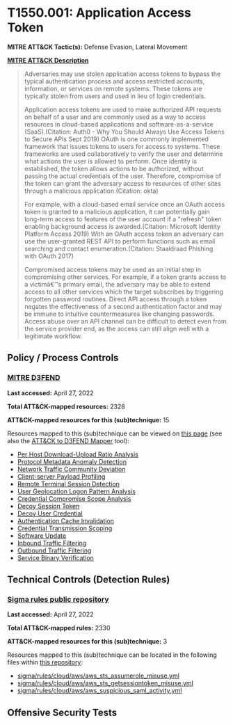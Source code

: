 # T1550.001: Application Access Token
**MITRE ATT&CK Tactic(s):** Defense Evasion, Lateral Movement

**[MITRE ATT&CK Description](https://attack.mitre.org/techniques/T1550/001)**
<blockquote>Adversaries may use stolen application access tokens to bypass the typical authentication process and access restricted accounts, information, or services on remote systems. These tokens are typically stolen from users and used in lieu of login credentials.

Application access tokens are used to make authorized API requests on behalf of a user and are commonly used as a way to access resources in cloud-based applications and software-as-a-service (SaaS).(Citation: Auth0 - Why You Should Always Use Access Tokens to Secure APIs Sept 2019) OAuth is one commonly implemented framework that issues tokens to users for access to systems. These frameworks are used collaboratively to verify the user and determine what actions the user is allowed to perform. Once identity is established, the token allows actions to be authorized, without passing the actual credentials of the user. Therefore, compromise of the token can grant the adversary access to resources of other sites through a malicious application.(Citation: okta)

For example, with a cloud-based email service once an OAuth access token is granted to a malicious application, it can potentially gain long-term access to features of the user account if a "refresh" token enabling background access is awarded.(Citation: Microsoft Identity Platform Access 2019) With an OAuth access token an adversary can use the user-granted REST API to perform functions such as email searching and contact enumeration.(Citation: Staaldraad Phishing with OAuth 2017)

Compromised access tokens may be used as an initial step in compromising other services. For example, if a token grants access to a victimâ€™s primary email, the adversary may be able to extend access to all other services which the target subscribes by triggering forgotten password routines. Direct API access through a token negates the effectiveness of a second authentication factor and may be immune to intuitive countermeasures like changing passwords. Access abuse over an API channel can be difficult to detect even from the service provider end, as the access can still align well with a legitimate workflow.</blockquote>

## Policy / Process Controls
### [MITRE D3FEND](https://d3fend.mitre.org/)
**Last accessed:** April 27, 2022

**Total ATT&CK-mapped resources:** 2328

**ATT&CK-mapped resources for this (sub)technique:** 15

Resources mapped to this (sub)technique can be viewed on [this page](https://d3fend.mitre.org/) (see also the [ATT&CK to D3FEND Mapper](https://d3fend.mitre.org/tools/attack-mapper) tool):

* [Per Host Download-Upload Ratio Analysis](https://d3fend.mitre.org/techniques/d3f:PerHostDownload-UploadRatioAnalysis)
* [Protocol Metadata Anomaly Detection](https://d3fend.mitre.org/techniques/d3f:ProtocolMetadataAnomalyDetection)
* [Network Traffic Community Deviation](https://d3fend.mitre.org/techniques/d3f:NetworkTrafficCommunityDeviation)
* [Client-server Payload Profiling](https://d3fend.mitre.org/techniques/d3f:Client-serverPayloadProfiling)
* [Remote Terminal Session Detection](https://d3fend.mitre.org/techniques/d3f:RemoteTerminalSessionDetection)
* [User Geolocation Logon Pattern Analysis](https://d3fend.mitre.org/techniques/d3f:UserGeolocationLogonPatternAnalysis)
* [Credential Compromise Scope Analysis](https://d3fend.mitre.org/techniques/d3f:CredentialCompromiseScopeAnalysis)
* [Decoy Session Token](https://d3fend.mitre.org/techniques/d3f:DecoySessionToken)
* [Decoy User Credential](https://d3fend.mitre.org/techniques/d3f:DecoyUserCredential)
* [Authentication Cache Invalidation](https://d3fend.mitre.org/techniques/d3f:AuthenticationCacheInvalidation)
* [Credential Transmission Scoping](https://d3fend.mitre.org/techniques/d3f:CredentialTransmissionScoping)
* [Software Update](https://d3fend.mitre.org/techniques/d3f:SoftwareUpdate)
* [Inbound Traffic Filtering](https://d3fend.mitre.org/techniques/d3f:InboundTrafficFiltering)
* [Outbound Traffic Filtering](https://d3fend.mitre.org/techniques/d3f:OutboundTrafficFiltering)
* [Service Binary Verification](https://d3fend.mitre.org/techniques/d3f:ServiceBinaryVerification)

## Technical Controls (Detection Rules)
### [Sigma rules public repository](https://github.com/SigmaHQ/sigma)
**Last accessed:** April 27, 2022

**Total ATT&CK-mapped rules:** 2330

**ATT&CK-mapped resources for this (sub)technique:** 3

Resources mapped to this (sub)technique can be located in the following files within [this repository](https://github.com/SigmaHQ/sigma/tree/master/rules):

* [sigma/rules/cloud/aws/aws_sts_assumerole_misuse.yml](https://github.com/SigmaHQ/sigma/blob/master/rules/cloud/aws/aws_sts_assumerole_misuse.yml)
* [sigma/rules/cloud/aws/aws_sts_getsessiontoken_misuse.yml](https://github.com/SigmaHQ/sigma/blob/master/rules/cloud/aws/aws_sts_getsessiontoken_misuse.yml)
* [sigma/rules/cloud/aws/aws_suspicious_saml_activity.yml](https://github.com/SigmaHQ/sigma/blob/master/rules/cloud/aws/aws_suspicious_saml_activity.yml)


## Offensive Security Tests

